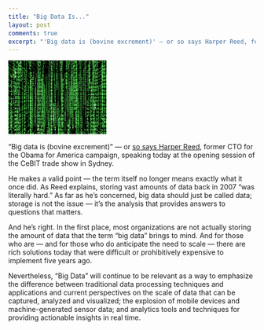 ```yaml
---
title: "Big Data Is..."
layout: post
comments: true
excerpt: "'Big data is (bovine excrement)' — or so says Harper Reed, former CTO for the Obama for America campaign..."
---
```


![Big Data](/assets/img/matrix.png " Big Data")

“Big data is (bovine excrement)” — or [so says Harper Reed](http://www.cio.com.au/article/462961/big_data_bs_obama_campaign_cto/), former CTO for the Obama for America campaign, speaking today at the opening session of the CeBIT trade show in Sydney.

He makes a valid point — the term itself no longer means exactly what it once did. As Reed explains, storing vast amounts of data back in 2007 “was literally hard.” As far as he’s concerned, big data should just be called data; storage is not the issue — it’s the analysis that provides answers to questions that matters.

And he’s right. In the first place, most organizations are not actually storing the amount of data that the term “big data” brings to mind. And for those who are — and for those who do anticipate the need to scale — there are rich solutions today that were difficult or prohibitively expensive to implement five years ago.

Nevertheless, “Big Data” will continue to be relevant as a way to emphasize the difference between traditional data processing techniques and applications and current perspectives on the scale of data that can be captured, analyzed and visualized; the explosion of mobile devices and machine-generated sensor data; and analytics tools and techniques for providing actionable insights in real time.
